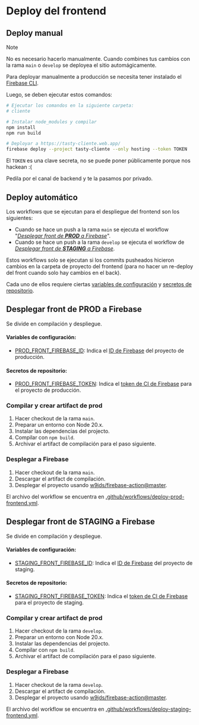 # Deploy del frontend

## Deploy manual

> [!NOTE]
> No es necesario hacerlo manualmente. Cuando combines tus cambios con la rama `main` o `develop` se deployea el sitio automágicamente.

Para deployar manualmente a producción se necesita tener instalado el [Firebase CLI](https://firebase.google.com/docs/cli?hl=es-419).

Luego, se deben ejecutar estos comandos:

```sh
# Ejecutar los comandos en la siguiente carpeta:
# cliente

# Instalar node_modules y compilar
npm install
npm run build

# Deployar a https://tasty-cliente.web.app/
firebase deploy --project tasty-cliente --only hosting --token TOKEN
```

El `TOKEN` es una clave secreta, no se puede poner públicamente porque nos hackean :(

Pedila por el canal de backend y te la pasamos por privado.

## Deploy automático

Los workflows que se ejecutan para el despliegue del frontend son los siguientes:
 - Cuando se hace un push a la rama `main` se ejecuta el workflow "[_Desplegar front de **PROD** a Firebase_](#desplegar-front-de-prod-a-firebase)".
 - Cuando se hace un push a la rama `develop` se ejecuta el workflow de [_Desplegar front de **STAGING** a Firebase_](#desplegar-front-de-staging-a-firebase).

Estos workflows solo se ejecutan si los commits pusheados hicieron cambios en la carpeta de proyecto del frontend (para no hacer un re-deploy del front cuando solo hay cambios en el back).

Cada uno de ellos requiere ciertas [variables de configuración](https://docs.github.com/es/actions/writing-workflows/choosing-what-your-workflow-does/store-information-in-variables#defining-configuration-variables-for-multiple-workflows) y [secretos de repositorio](https://docs.github.com/es/actions/security-for-github-actions/security-guides/using-secrets-in-github-actions).


## Desplegar front de PROD a Firebase

Se divide en compilación y despliegue.

#### Variables de configuración:
 - [PROD_FRONT_FIREBASE_ID](https://github.com/No-Country-simulation/c20-11-m-csharp-angular/settings/variables/actions): Indica el [ID de Firebase](https://firebase.google.com/docs/projects/learn-more?hl=es#project-identifiers) del proyecto de producción.
  
#### Secretos de repositorio:
 - [PROD_FRONT_FIREBASE_TOKEN](https://github.com/No-Country-simulation/c20-11-m-csharp-angular/settings/secrets/actions): Indica el [token de CI de Firebase](https://firebase.google.com/docs/cli?hl=es-419#cli-ci-systems) para el proyecto de producción.

### Compilar y crear artifact de prod

1. Hacer checkout de la rama `main`.
2. Preparar un entorno con Node 20.x.
3. Instalar las dependencias del projecto.
4. Compilar con `npm build`.
5. Archivar el artifact de compilación para el paso siguiente.

### Desplegar a Firebase

1. Hacer checkout de la rama `main`.
2. Descargar el artifact de compilación.
3. Desplegar el proyecto usando [w9jds/firebase-action@master](https://github.com/marketplace/actions/github-action-for-firebase).

El archivo del workflow se encuentra en [.github/workflows/deploy-prod-frontend.yml](/.github/workflows/deploy-prod-frontend.yml).


## Desplegar front de STAGING a Firebase

Se divide en compilación y despliegue.

#### Variables de configuración:
 - [STAGING_FRONT_FIREBASE_ID](https://github.com/No-Country-simulation/c20-11-m-csharp-angular/settings/variables/actions): Indica el [ID de Firebase](https://firebase.google.com/docs/projects/learn-more?hl=es#project-identifiers) del proyecto de staging.
  
#### Secretos de repositorio:
 - [STAGING_FRONT_FIREBASE_TOKEN](https://github.com/No-Country-simulation/c20-11-m-csharp-angular/settings/secrets/actions): Indica el [token de CI de Firebase](https://firebase.google.com/docs/cli?hl=es-419#cli-ci-systems) para el proyecto de staging.

### Compilar y crear artifact de prod

1. Hacer checkout de la rama `develop`.
2. Preparar un entorno con Node 20.x.
3. Instalar las dependencias del projecto.
4. Compilar con `npm build`.
5. Archivar el artifact de compilación para el paso siguiente.

### Desplegar a Firebase

1. Hacer checkout de la rama `develop`.
2. Descargar el artifact de compilación.
3. Desplegar el proyecto usando [w9jds/firebase-action@master](https://github.com/marketplace/actions/github-action-for-firebase).

El archivo del workflow se encuentra en [.github/workflows/deploy-staging-frontend.yml](/.github/workflows/deploy-staging-frontend.yml).